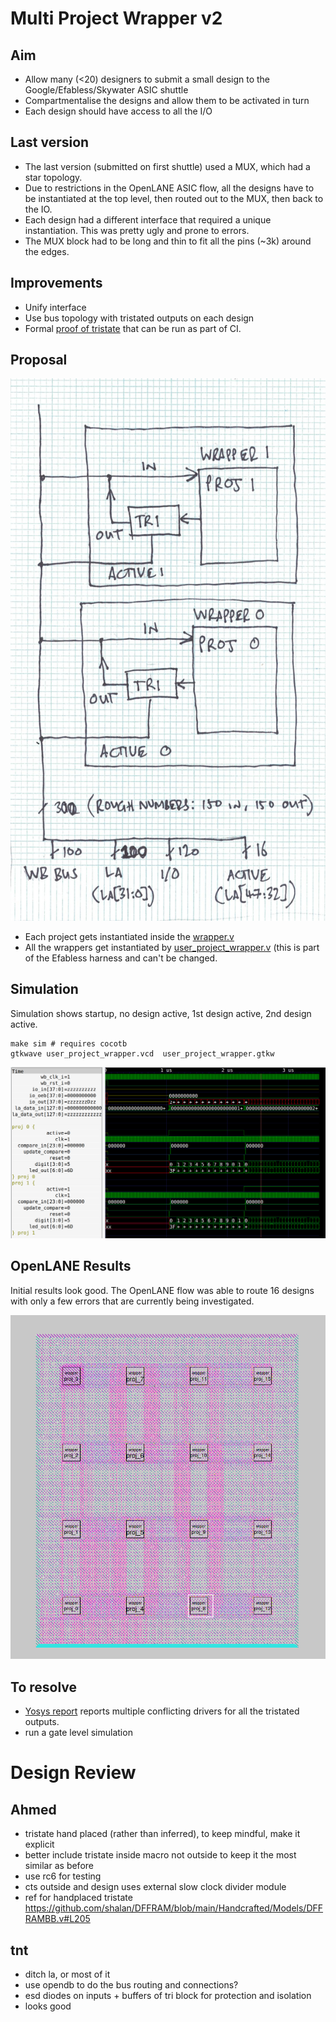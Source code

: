 # Multi Project Wrapper v2

## Aim

* Allow many (<20) designers to submit a small design to the Google/Efabless/Skywater ASIC  shuttle
* Compartmentalise the designs and allow them to be activated in turn
* Each design should have access to all the I/O

## Last version

* The last version (submitted on first shuttle) used a MUX, which had a star topology. 
* Due to restrictions in the OpenLANE ASIC flow, all the designs have to be instantiated at the top level, then routed out to the MUX, then back to the IO.
* Each design had a different interface that required a unique instantiation. This was pretty ugly and prone to errors. 
* The MUX block had to be long and thin to fit all the pins (~3k) around the edges.

## Improvements

* Unify interface
* Use bus topology with tristated outputs on each design
* Formal [proof of tristate](properties.v) that can be run as part of CI.

## Proposal

![schematic](docs/mph.jpg)

* Each project gets instantiated inside the [wrapper.v](wrapper.v)
* All the wrappers get instantiated by [user_project_wrapper.v](user_project_wrapper.v) (this is part of the Efabless harness and can't be changed.

## Simulation

Simulation shows startup, no design active, 1st design active, 2nd design active.

    make sim # requires cocotb
    gtkwave user_project_wrapper.vcd  user_project_wrapper.gtkw

![simulation](docs/simulation.png)

## OpenLANE Results

Initial results look good. The OpenLANE flow was able to route 16 designs with only a few errors that are currently being investigated.

![gds](docs/gds.png)


## To resolve

* [Yosys report](docs/yosys_.chk.rpt) reports multiple conflicting drivers for all the tristated outputs.
* run a gate level simulation

# Design Review

## Ahmed

* tristate hand placed (rather than inferred), to keep mindful, make it explicit
* better include tristate inside macro not outside to keep it the most similar as before
* use rc6 for testing
* cts outside and design uses external slow clock divider module
* ref for handplaced tristate https://github.com/shalan/DFFRAM/blob/main/Handcrafted/Models/DFFRAMBB.v#L205

## tnt

* ditch la, or most of it
* use opendb to do the bus routing and connections?
* esd diodes on inputs + buffers of tri block for protection and isolation
* looks good
